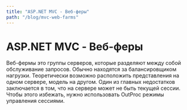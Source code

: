 ```yaml
---
title: "ASP.NET MVC - Веб-феры"
path: "/blog/mvc-web-farms"
---
```

# ASP.NET MVC - Веб-феры

Веб-фермы это группы серверов, которые разделяют между собой обслуживание запросов. Обычно находятся за балансировщиком нагрузки. Теоретически возможно расположить представления на одном сервере, модель на другом. Один из главных недостатков заключается в том, что на сервере может не быть текущей сессии. Чтобы этого избежать, нужно использовать OutProc режимы управления сессиями. 
